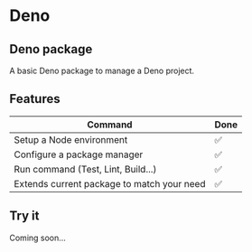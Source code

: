 # Deno

## Deno package

A basic Deno package to manage a Deno project.

## Features

| Command                                    | Done |
|--------------------------------------------|------|
| Setup a Node environment                   | ✅   |
| Configure a package manager                | ✅   |
| Run command (Test, Lint, Build...)         | ✅   |
| Extends current package to match your need | ✅   |

## Try it

Coming soon...